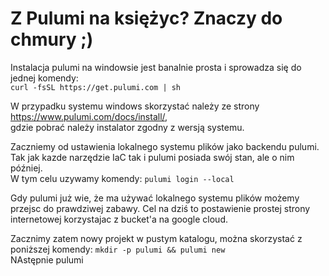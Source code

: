 # Z Pulumi na księżyc? Znaczy do chmury ;)

Instalacja pulumi na windowsie jest banalnie prosta i sprowadza się do jednej komendy:\
`curl -fsSL https://get.pulumi.com | sh`

W przypadku systemu windows skorzystać należy ze strony https://www.pulumi.com/docs/install/,   
gdzie pobrać należy instalator zgodny z wersją systemu.

Zaczniemy od ustawienia lokalnego systemu plików jako backendu pulumi.\
Tak jak kazde narzędzie IaC tak i pulumi posiada swój stan, ale o nim później.\
W tym celu uzywamy komendy: 
`pulumi login --local`

Gdy pulumi już wie, że ma używać lokalnego systemu plików możemy przejsc do prawdziwej zabawy.
Cel na dziś to postawienie prostej strony internetowej korzystajac z bucket'a na google cloud.

Zacznimy zatem nowy projekt w pustym katalogu, można skorzystać z poniższej komendy: `mkdir -p pulumi && pulumi new`\
NAstępnie pulumi